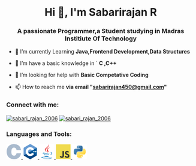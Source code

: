 <h1 align="center">Hi 👋, I'm Sabarirajan R</h1>
<h3 align="center">A passionate Programmer,a Student studying in Madras Institiute Of Technology</h3>

- 🔭 I’m currently Learning **Java,Frontend Development,Data Structures**

- 👯 I’m have a basic knowledge in ` **C ,C++**

- 🤝 I’m looking for help with **Basic Competative Coding**

- 📫 How to reach me **via email "sabarirajan450@gmail.com"**

<h3 align="left">Connect with me:</h3>
<p align="left">
<a href="https://instagram.com/sabari_rajan_2006" target="blank"><img align="center" src="https://raw.githubusercontent.com/rahuldkjain/github-profile-readme-generator/master/src/images/icons/Social/instagram.svg" alt="sabari_rajan_2006" height="30" width="40" /></a>
<a href="https://www.leetcode.com/sabari_rajan_2006" target="blank"><img align="center" src="https://raw.githubusercontent.com/rahuldkjain/github-profile-readme-generator/master/src/images/icons/Social/leet-code.svg" alt="sabari_rajan_2006" height="30" width="40" /></a>
</p>

<h3 align="left">Languages and Tools:</h3>
<p align="left"> <a href="https://www.cprogramming.com/" target="_blank" rel="noreferrer"> <img src="https://raw.githubusercontent.com/devicons/devicon/master/icons/c/c-original.svg" alt="c" width="40" height="40"/> </a> <a href="https://www.w3schools.com/cpp/" target="_blank" rel="noreferrer"> <img src="https://raw.githubusercontent.com/devicons/devicon/master/icons/cplusplus/cplusplus-original.svg" alt="cplusplus" width="40" height="40"/> </a> <a href="https://www.java.com" target="_blank" rel="noreferrer"> <img src="https://raw.githubusercontent.com/devicons/devicon/master/icons/java/java-original.svg" alt="java" width="40" height="40"/> </a> <a href="https://developer.mozilla.org/en-US/docs/Web/JavaScript" target="_blank" rel="noreferrer"> <img src="https://raw.githubusercontent.com/devicons/devicon/master/icons/javascript/javascript-original.svg" alt="javascript" width="40" height="40"/> </a> <a href="https://www.python.org" target="_blank" rel="noreferrer"> <img src="https://raw.githubusercontent.com/devicons/devicon/master/icons/python/python-original.svg" alt="python" width="40" height="40"/> </a> </p>

